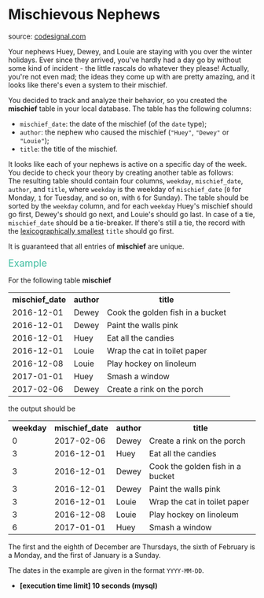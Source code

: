 <h1>Mischievous Nephews</h1>
<p>source: <a href="https://www.codesignal.com/">codesignal.com</a>
<div><p>Your nephews Huey, Dewey, and Louie are staying with you over the winter holidays. Ever since they arrived, you've hardly had a day go by without some kind of incident - the little rascals do whatever they please! Actually, you're not even mad; the ideas they come up with are pretty amazing, and it looks like there's even a system to their mischief.</p>
<p>You decided to track and analyze their behavior, so you created the <strong>mischief</strong> table in your local database. The table has the following columns:</p>
<ul>
<li><code>mischief_date</code>: the date of the mischief (of the <code>date</code> type);</li>
<li><code>author</code>: the nephew who caused the mischief (<code>"Huey"</code>, <code>"Dewey"</code> or <code>"Louie"</code>);</li>
<li><code>title</code>: the title of the mischief.</li>
</ul>
<p>It looks like each of your nephews is active on a specific day of the week. You decide to check your theory by creating another table as follows:<br>
The resulting table should contain four columns, <code>weekday</code>, <code>mischief_date</code>, <code>author</code>, and <code>title</code>, where <code>weekday</code> is the weekday of <code>mischief_date</code> (<code>0</code> for Monday, <code>1</code> for Tuesday, and so on, with <code>6</code> for Sunday). The table should be sorted by the <code>weekday</code> column, and for each <code>weekday</code> Huey's mischief should go first, Dewey's should go next, and Louie's should go last. In case of a tie, <code>mischief_date</code> should be a tie-breaker. If there's still a tie, the record with the <a href="keyword://lexicographical-order-for-strings" target="_blank">lexicographically smallest</a> <code>title</code> should go first.</p>
<p>It is guaranteed that all entries of <strong>mischief</strong> are unique.</p>
<p><span style="color:#44BFA3;font-size:1.4em">Example</span></p>
<p>For the following table <strong>mischief</strong></p>
<table>
<tbody><tr>
<th>mischief_date</th>
<th>author</th>
<th>title</th>
</tr>
<tr>
<td>2016-12-01</td>
<td>Dewey</td>
<td>Cook the golden fish in a bucket</td>
</tr>
<tr>
<td>2016-12-01</td>
<td>Dewey</td>
<td>Paint the walls pink</td>
</tr>
<tr>
<td>2016-12-01</td>
<td>Huey</td>
<td>Eat all the candies</td>
</tr>
<tr>
<td>2016-12-01</td>
<td>Louie</td>
<td>Wrap the cat in toilet paper</td>
</tr>
<tr>
<td>2016-12-08</td>
<td>Louie</td>
<td>Play hockey on linoleum</td>
</tr>
<tr>
<td>2017-01-01</td>
<td>Huey</td>
<td>Smash a window</td>
</tr>
<tr>
<td>2017-02-06</td>
<td>Dewey</td>
<td>Create a rink on the porch</td>
</tr>
</tbody></table>
<p>the output should be</p>
<table>
<tbody><tr>
<th>weekday</th>
<th>mischief_date</th>
<th>author</th>
<th>title</th>
</tr>
<tr>
<td>0</td>
<td>2017-02-06</td>
<td>Dewey</td>
<td>Create a rink on the porch</td>
</tr>
<tr>
<td>3</td>
<td>2016-12-01</td>
<td>Huey</td>
<td>Eat all the candies</td>
</tr>
<tr>
<td>3</td>
<td>2016-12-01</td>
<td>Dewey</td>
<td>Cook the golden fish in a bucket</td>
</tr>
<tr>
<td>3</td>
<td>2016-12-01</td>
<td>Dewey</td>
<td>Paint the walls pink</td>
</tr>
<tr>
<td>3</td>
<td>2016-12-01</td>
<td>Louie</td>
<td>Wrap the cat in toilet paper</td>
</tr>
<tr>
<td>3</td>
<td>2016-12-08</td>
<td>Louie</td>
<td>Play hockey on linoleum</td>
</tr>
<tr>
<td>6</td>
<td>2017-01-01</td>
<td>Huey</td>
<td>Smash a window</td>
</tr>
</tbody></table>
<p>The first and the eighth of December are Thursdays, the sixth of February is a Monday, and the first of January is a Sunday.</p>
<p>The dates in the example are given in the format <code>YYYY-MM-DD</code>.</p>
<ul>
<li><strong>[execution time limit] 10 seconds (mysql)</strong></li>
</ul>
</div>
